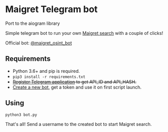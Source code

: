 # Maigret Telegram bot
Port to the aiogram library

Simple telegram bot to run your own [Maigret search](https://github.com/soxoj/maigret) with a couple of clicks!

Official bot: [@maigret_osint_bot](http://t.me/maigret_osint_bot)

## Requirements

- Python 3.6+ and pip is required.
- `pip3 install -r requirements.txt`
- ~~[Register Telegram application](https://core.telegram.org/api/obtaining_api_id) to get API_ID and API_HASH.~~
- [Create a new bot](https://core.telegram.org/bots#6-botfather), get a token and use it on first script launch. 

## Using

```shell
python3 bot.py
```

That's all! Send a username to the created bot to start Maigret search.
